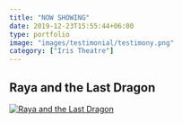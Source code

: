 ```yaml
---
title: "NOW SHOWING"
date: 2019-12-23T15:55:44+06:00
type: portfolio
image: "images/testimonial/testimony.png"
category: ["Iris Theatre"]
---
```


## Raya and the Last Dragon

[![Raya and the Last Dragon](https://img.youtube.com/vi/1VIZ89FEjYI/0.jpg)](https://www.youtube.com/watch?v=1VIZ89FEjYI)
